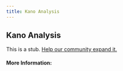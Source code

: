 ```yaml
---
title: Kano Analysis
---
```


## Kano Analysis

This is a stub. [Help our community expand it.](https://github.com/freeCodeCamp/guide-articles/tree/master/articles/Agile/Kano-Analysis/index.md)

<!-- The article goes here, in GitHub-flavored Markdown. Feel free to add YouTube videos, images, and CodePen/JSBin embeds  -->

#### More Information:
<!-- Please add any articles you think might be helpful to read before writing the article -->


